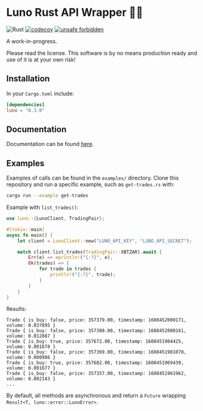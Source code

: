 # Luno Rust API Wrapper 🦀🚀

![Rust](https://github.com/duncandean/luno-rust/workflows/Rust/badge.svg)
[![codecov](https://codecov.io/gh/duncandean/luno-rust/branch/main/graph/badge.svg)](https://codecov.io/gh/duncandean/luno-rust)
[![unsafe forbidden](https://img.shields.io/badge/unsafe-forbidden-success.svg)](https://github.com/rust-secure-code/safety-dance/)

A work-in-progress.

Please read the license. This software is by no means production ready and use of it is at your own risk!

## Installation

In your `Cargo.toml` include:

```toml
[dependencies]
luno = "0.3.0"
```

## Documentation

Documentation can be found [here](https://docs.rs/luno).

## Examples

Examples of calls can be found in the `examples/` directory. Clone this repository and run a specific example, such as `get-trades.rs` with:

```bash
cargo run --example get-trades
```

Example with `list_trades()`:

```rust
use luno::{LunoClient, TradingPair};

#[tokio::main]
async fn main() {
    let client = LunoClient::new("LUNO_API_KEY", "LUNO_API_SECRET");

    match client.list_trades(TradingPair::XBTZAR).await {
        Err(e) => eprintln!("{:?}", e),
        Ok(trades) => {
            for trade in trades {
                println!("{:?}", trade);
            }
        }
    }
}
```

Results:

```
Trade { is_buy: false, price: 357379.00, timestamp: 1608452000171, volume: 0.037895 }
Trade { is_buy: false, price: 357380.00, timestamp: 1608452000161, volume: 0.012887 }
Trade { is_buy: true, price: 357672.00, timestamp: 1608451984425, volume: 0.001678 }
Trade { is_buy: false, price: 357369.00, timestamp: 1608451981078, volume: 0.000986 }
Trade { is_buy: true, price: 357682.00, timestamp: 1608451969439, volume: 0.001677 }
Trade { is_buy: false, price: 357357.00, timestamp: 1608451961962, volume: 0.002143 }
...
```

By default, all methods are asynchronous and return a `Future` wrapping `Result<T, luno::error::LunoError>`.
